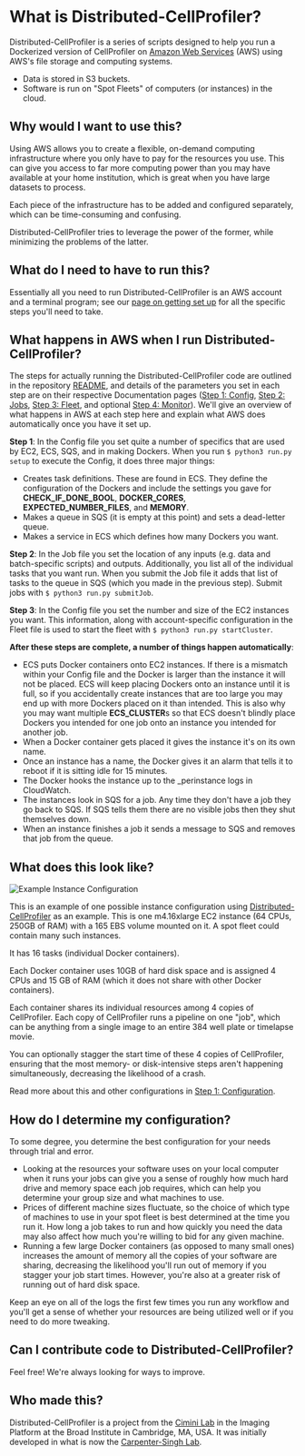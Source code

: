 # What is Distributed-CellProfiler?

Distributed-CellProfiler is a series of scripts designed to help you run a Dockerized version of CellProfiler on [Amazon Web Services](https://aws.amazon.com/) (AWS) using AWS's file storage and computing systems.  
* Data is stored in S3 buckets.
* Software is run on "Spot Fleets" of computers (or instances) in the cloud.

## Why would I want to use this?

Using AWS allows you to create a flexible, on-demand computing infrastructure where you only have to pay for the resources you use.
This can give you access to far more computing power than you may have available at your home institution, which is great when you have large datasets to process.

Each piece of the infrastructure has to be added and configured separately, which can be time-consuming and confusing.

Distributed-CellProfiler tries to leverage the power of the former, while minimizing the problems of the latter.

## What do I need to have to run this?

Essentially all you need to run Distributed-CellProfiler is an AWS account and a terminal program; see our [page on getting set up](step_0_prep.md) for all the specific steps you'll need to take.

## What happens in AWS when I run Distributed-CellProfiler?

The steps for actually running the Distributed-CellProfiler code are outlined in the repository [README](https://github.com/DistributedScience/Distributed-CellProfiler/blob/master/README.md), and details of the parameters you set in each step are on their respective Documentation pages ([Step 1: Config](step_1_configuration.md), [Step 2: Jobs](step_2_submit_jobs.md), [Step 3: Fleet](step_3_start_cluster.md), and optional [Step 4: Monitor](step_4_monitor.md)).
We'll give an overview of what happens in AWS at each step here and explain what AWS does automatically once you have it set up.

**Step 1**:
In the Config file you set quite a number of specifics that are used by EC2, ECS, SQS, and in making Dockers.
When you run `$ python3 run.py setup` to execute the Config, it does three major things:
* Creates task definitions.
These are found in ECS.
They define the configuration of the Dockers and include the settings you gave for **CHECK_IF_DONE_BOOL**, **DOCKER_CORES**, **EXPECTED_NUMBER_FILES**, and **MEMORY**.
* Makes a queue in SQS (it is empty at this point) and sets a dead-letter queue.
* Makes a service in ECS which defines how many Dockers you want.

**Step 2**:
In the Job file you set the location of any inputs (e.g. data and batch-specific scripts) and outputs.
Additionally, you list all of the individual tasks that you want run.
When you submit the Job file it adds that list of tasks to the queue in SQS (which you made in the previous step).
Submit jobs with `$ python3 run.py submitJob`.

**Step 3**:
In the Config file you set the number and size of the EC2 instances you want.
This information, along with account-specific configuration in the Fleet file is used to start the fleet with `$ python3 run.py startCluster`.

**After these steps are complete, a number of things happen automatically**:
* ECS puts Docker containers onto EC2 instances.
If there is a mismatch within your Config file and the Docker is larger than the instance it will not be placed.
ECS will keep placing Dockers onto an instance until it is full, so if you accidentally create instances that are too large you may end up with more Dockers placed on it than intended.
This is also why you may want multiple **ECS_CLUSTER**s so that ECS doesn't blindly place Dockers you intended for one job onto an instance you intended for another job.
* When a Docker container gets placed it gives the instance it's on its own name.
* Once an instance has a name, the Docker gives it an alarm that tells it to reboot if it is sitting idle for 15 minutes.
* The Docker hooks the instance up to the _perinstance logs in CloudWatch.
* The instances look in SQS for a job.
Any time they don't have a job they go back to SQS.
If SQS tells them there are no visible jobs then they shut themselves down.
* When an instance finishes a job it sends a message to SQS and removes that job from the queue.

## What does this look like?

![Example Instance Configuration](images/sample_DCP_config_1.png)

This is an example of one possible instance configuration using [Distributed-CellProfiler](http://github.com/cellprofiler/distributed-cellprofiler) as an example.
This is one m4.16xlarge EC2 instance (64 CPUs, 250GB of RAM) with a 165 EBS volume mounted on it.
A spot fleet could contain many such instances.

It has 16 tasks (individual Docker containers).

Each Docker container uses 10GB of hard disk space and is assigned 4 CPUs and 15 GB of RAM (which it does not share with other Docker containers).

Each container shares its individual resources among 4 copies of CellProfiler.
Each copy of CellProfiler runs a pipeline on one "job", which can be anything from a single image to an entire 384 well plate or timelapse movie.

You can optionally stagger the start time of these 4 copies of CellProfiler, ensuring that the most memory- or disk-intensive steps aren't happening simultaneously, decreasing the likelihood of a crash.

Read more about this and other configurations in [Step 1: Configuration](step_1_configuration.md).

## How do I determine my configuration?

To some degree, you determine the best configuration for your needs through trial and error.  
* Looking at the resources your software uses on your local computer when it runs your jobs can give you a sense of roughly how much hard drive and memory space each job requires, which can help you determine your group size and what machines to use.  
* Prices of different machine sizes fluctuate, so the choice of which type of machines to use in your spot fleet is best determined at the time you run it.
How long a job takes to run and how quickly you need the data may also affect how much you're willing to bid for any given machine.
* Running a few large Docker containers (as opposed to many small ones) increases the amount of memory all the copies of your software are sharing, decreasing the likelihood you'll run out of memory if you stagger your job start times.
However, you're also at a greater risk of running out of hard disk space.  

Keep an eye on all of the logs the first few times you run any workflow and you'll get a sense of whether your resources are being utilized well or if you need to do more tweaking.

## Can I contribute code to Distributed-CellProfiler?

Feel free!  We're always looking for ways to improve.

## Who made this?

Distributed-CellProfiler is a project from the [Cimini Lab](https://cimini-lab.broadinstitute.org) in the Imaging Platform at the Broad Institute in Cambridge, MA, USA. It was initially developed in what is now the [Carpenter-Singh Lab](https://carpenter-singh-lab.broadinstitute.org).
